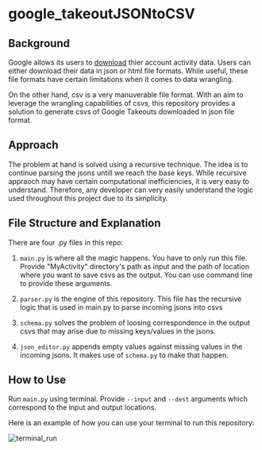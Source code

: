 # google_takeoutJSONtoCSV

## Background
Google allows its users to [download](https://accounts.google.com/signin/v2/identifier?passive=1209600&osid=1&continue=https%3A%2F%2Ftakeout.google.com%2Fsettings%2Ftakeout&followup=https%3A%2F%2Ftakeout.google.com%2Fsettings%2Ftakeout&flowName=GlifWebSignIn&flowEntry=ServiceLogin) thier account activity data. Users can either download their data in json or html file formats. While useful, these file formats have certain limitations when it comes to data wrangling. 

On the other hand, csv is a very manuverable file format. With an aim to leverage the wrangling capabilities of csvs, this repository provides a solution to generate csvs of Google Takeouts downloaded in json file format. 


## Approach
The problem at hand is solved using a recursive technique. The idea is to continue parsing the jsons untill we reach the base keys. While recursive appraoch may have certain computational inefficiencies, it is very easy to understand. Therefore, any developer can very easily understand the logic used throughout this project due to its simplicity.


## File Structure and Explanation 
There are four .py files in this repo:

1. `main.py` is where all the magic happens. You have to only run this file. Provide "MyActivity" directory's path as input and the path of location where you want to save csvs as the output. You can use command line to provide these arguments. 

2. `parser.py` is the engine of this repository. This file has the recursive logic that is used in main.py to parse incoming jsons into csvs

3. `schema.py` solves the problem of loosing correspondence in the output csvs that may arise due to missing keys/values in the jsons.

4. `json_editor.py` appends empty values against missing values in the incoming jsons. It makes use of `schema.py` to make that happen. 

## How to Use
Run `main.py` using terminal. Provide `--input` and `--dest` arguments which correspond to the input and output locations.

Here is an example of how you can use your terminal to run this repository:

![terminal_run](https://user-images.githubusercontent.com/77602201/157312311-d63bec32-92d2-4f2c-8bab-e1fc9696d767.png)



